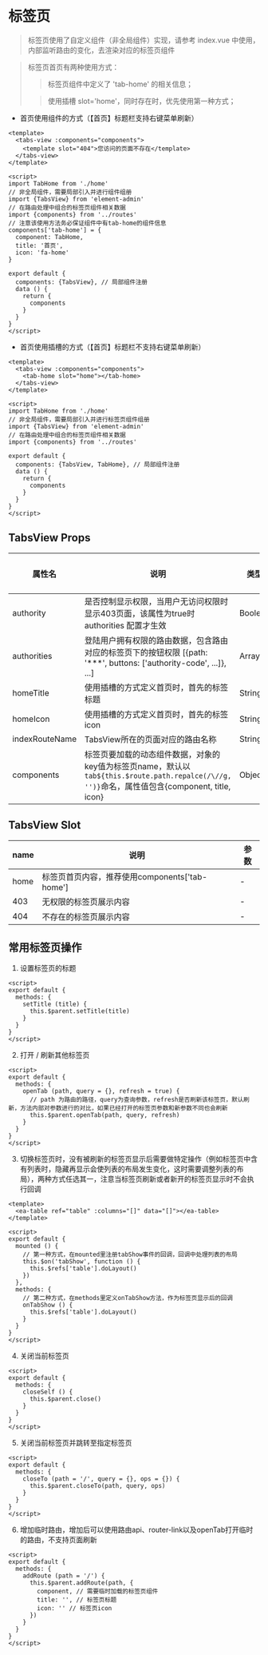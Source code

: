 # 标签页

> 标签页使用了自定义组件（非全局组件）实现，请参考 index.vue 中使用，内部监听路由的变化，去渲染对应的标签页组件

> 标签页首页有两种使用方式：
>
>> 标签页组件中定义了 'tab-home' 的相关信息；
>
>> 使用插槽 slot='home'，同时存在时，优先使用第一种方式；

- 首页使用组件的方式（【首页】标题栏支持右键菜单刷新）

```vue
<template>
  <tabs-view :components="components">
    <template slot="404">您访问的页面不存在</template>
  </tabs-view>
</template>

<script>
import TabHome from './home'
// 非全局组件，需要局部引入并进行组件组册
import {TabsView} from 'element-admin'
// 在路由处理中组合的标签页组件相关数据
import {components} from '../routes'
// 注意该使用方法务必保证组件中有tab-home的组件信息
components['tab-home'] = {
  component: TabHome,
  title: '首页',
  icon: 'fa-home'
}

export default {
  components: {TabsView}, // 局部组件注册
  data () {
    return {
      components
    }
  }
}
</script>
```

- 首页使用插槽的方式（【首页】标题栏不支持右键菜单刷新）

```vue
<template>
  <tabs-view :components="components">
    <tab-home slot="home"></tab-home>
  </tabs-view>
</template>

<script>
import TabHome from './home'
// 非全局组件，需要局部引入并进行标签页组件组册
import {TabsView} from 'element-admin'
// 在路由处理中组合的标签页组件相关数据
import {components} from '../routes'

export default {
  components: {TabsView, TabHome}, // 局部组件注册
  data () {
    return {
      components
    }
  }
}
</script>
```

## TabsView Props

|属性名|说明|类型|可选值|默认值|
|---|---|---|---|---|
|authority|是否控制显示权限，当用户无访问权限时显示403页面，该属性为true时 authorities 配置才生效|Boolean|-|false|
|authorities|登陆用户拥有权限的路由数据，包含路由对应的标签页下的按钮权限 [{path: '***', buttons: ['authority-code', ...]}, ...]|Array|-|-|
|homeTitle|使用插槽的方式定义首页时，首先的标签标题|String|-|'首页'|
|homeIcon|使用插槽的方式定义首页时，首先的标签icon|String|-|'fa-home'|
|indexRouteName|TabsView所在的页面对应的路由名称|String|-|'index'|
|components|标签页要加载的动态组件数据，对象的key值为标签页name，默认以`tab${this.$route.path.repalce(/\//g, '')}`命名，属性值包含{component, title, icon}|Object|-|-|

## TabsView Slot

|name|说明|参数|
|---|---|---|
|home|标签页首页内容，推荐使用components['tab-home']|-|
|403|无权限的标签页展示内容|-|
|404|不存在的标签页展示内容|-|

## 常用标签页操作

1. 设置标签页的标题

```vue
<script>
export default {
  methods: {
    setTitle (title) {
      this.$parent.setTitle(title)
    }
  }
}
</script>
```

2. 打开 / 刷新其他标签页

```vue
<script>
export default {
  methods: {
    openTab (path, query = {}, refresh = true) {
      // path 为路由的路径，query为查询参数，refresh是否刷新该标签页，默认刷新，方法内部对参数进行的对比，如果已经打开的标签页参数和新参数不同也会刷新
      this.$parent.openTab(path, query, refresh)
    }
  }
}
</script>
```

3. 切换标签页时，没有被刷新的标签页显示后需要做特定操作（例如标签页中含有列表时，隐藏再显示会使列表的布局发生变化，这时需要调整列表的布局），两种方式任选其一，注意当标签页刷新或者新开的标签页显示时不会执行回调

```vue
<template>
  <ea-table ref="table" :columns="[]" data="[]"></ea-table>
</template>

<script>
export default {
  mounted () {
    // 第一种方式，在mounted里注册tabShow事件的回调，回调中处理列表的布局
    this.$on('tabShow', function () {
      this.$refs['table'].doLayout()
    })
  },
  methods: {
    // 第二种方式，在methods里定义onTabShow方法，作为标签页显示后的回调
    onTabShow () {
      this.$refs['table'].doLayout()
    }
  }
}
</script>
```

4. 关闭当前标签页

```vue
<script>
export default {
  methods: {
    closeSelf () {
      this.$parent.close()
    }
  }
}
</script>
```

5. 关闭当前标签页并跳转至指定标签页

```vue
<script>
export default {
  methods: {
    closeTo (path = '/', query = {}, ops = {}) {
      this.$parent.closeTo(path, query, ops)
    }
  }
}
</script>
```

6. 增加临时路由，增加后可以使用路由api、router-link以及openTab打开临时的路由，不支持页面刷新

```vue
<script>
export default {
  methods: {
    addRoute (path = '/') {
      this.$parent.addRoute(path, {
        component, // 需要临时加载的标签页组件
        title: '', // 标签页标题
        icon: '' // 标签页icon
      })
    }
  }
}
</script>
```

